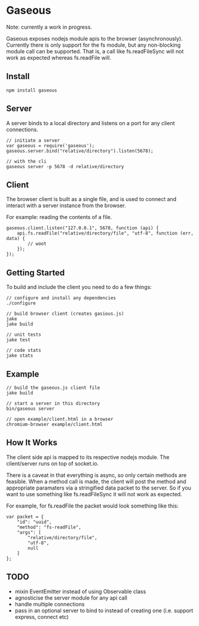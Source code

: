 # Gaseous

Note: currently a work in progress.

Gaseous exposes nodejs module apis to the browser (asynchronously).
Currently there is only support for the fs module, but any non-blocking module call can be supported.
That is, a call like fs.readFileSync will not work as expected whereas fs.readFile will.

## Install

    npm install gaseous

## Server

A server binds to a local directory and listens on a port for any client connections.

    // initiate a server
    var gaseous = require('gaseous');
    gaseous.server.bind("relative/directory").listen(5678);

    // with the cli
    gaseous server -p 5678 -d relative/directory

## Client

The browser client is built as a single file, and is used to connect and interact with a server instance from the browser.

For example: reading the contents of a file.

    gaseous.client.listen("127.0.0.1", 5678, function (api) {
        api.fs.readFile("relative/directory/file", "utf-8", function (err, data) {
            // woot
        });
    });

## Getting Started

To build and include the client you need to do a few things:

    // configure and install any dependencies
    ./configure

    // build browser client (creates gasious.js)
    jake
    jake build

    // unit tests
    jake test

    // code stats
    jake stats

## Example

    // build the gaseous.js client file
    jake build

    // start a server in this directory
    bin/gaseous server

    // open example/client.html in a browser
    chromium-browser example/client.html

## How It Works

The client side api is mapped to its respective nodejs module.
The client/server runs on top of socket.io.

There is a caveat in that everything is async, so only certain methods are feasible. 
When a method call is made, the client will post the method and appropriate paramaters via a stringified data packet to the server.
So if you want to use something like fs.readFileSync it will not work as expected.

For example, for fs.readFile the packet would look something like this:

    var packet = {
        "id": "uuid",
        "method": "fs-readFile",
        "args": [
            "relative/directory/file",
            "utf-8",
            null
        ]
    };

## TODO

* mixin EventEmitter instead of using Observable class
* agnosticise the server module for any api call
* handle multiple connections
* pass in an optional server to bind to instead of creating one (i.e. support express, connect etc)
